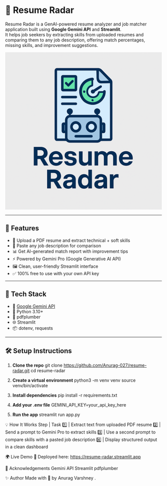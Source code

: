 # 📡 Resume Radar

Resume Radar is a GenAI-powered resume analyzer and job matcher application built using **Google Gemini API** and **Streamlit**.  
It helps job seekers by extracting skills from uploaded resumes and comparing them to any job description, offering match percentages, missing skills, and improvement suggestions.

![Screenshot](./logo.png)

---

## 🚀 Features

- 🧾 Upload a PDF resume and extract technical + soft skills
- 📝 Paste any job description for comparison
- 📊 Get AI-generated match report with improvement tips
- ⚡ Powered by Gemini Pro (Google Generative AI API)
- 🖼️ Clean, user-friendly Streamlit interface
- ✅ 100% free to use with your own API key

---

## 🧠 Tech Stack

- 🧠 [Google Gemini API](https://makersuite.google.com/)
- 🐍 Python 3.10+
- 🧾 pdfplumber
- 🌐 Streamlit
- 📦 dotenv, requests

---

## 🛠️ Setup Instructions

1. **Clone the repo**
git clone https://github.com/Anurag-027/resume-radar.git
cd resume-radar

2. **Create a virtual environment**
python3 -m venv venv
source venv/bin/activate

3. **Install dependencies**
pip install -r requirements.txt

4. **Add your .env file**
GEMINI_API_KEY=your_api_key_here

5. **Run the app**
streamlit run app.py

💡 How It Works
Step | Task
1️⃣ | Extract text from uploaded PDF resume
2️⃣ | Send a prompt to Gemini Pro to extract skills
3️⃣ | Use a second prompt to compare skills with a pasted job description
4️⃣ | Display structured output in a clean dashboard

🌍 Live Demo
📡 Deployed here: https://resume-radar.streamlit.app

🙌 Acknowledgements
Gemini API
Streamlit
pdfplumber

✨ Author
Made with 💙 by Anurag Varshney .


